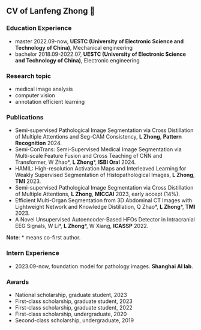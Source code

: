 ## CV of Lanfeng Zhong 👋

### Education Experience
- master 2022.09-now, **UESTC (University of Electronic Science and Technology of China)**, Mechanical engineering
- bachelor 2018.09-2022.07, **UESTC (University of Electronic Science and Technology of China)**, Electronic engineering

### Research topic
- medical image analysis
- computer vision
- annotation efficient learning

### Publications
- Semi-supervised Pathological Image Segmentation via Cross Distillation of Multiple Attentions and Seg-CAM Consistency, **L Zhong**, **Pattern Recognition** 2024.
- Semi-ConTrans: Semi-Supervised Medical Image Segmentation via Multi-scale Feature Fusion and Cross Teaching of CNN and Transformer, W Zhao*, **L Zhong***, **ISBI Oral** 2024.
- HAMIL: High-resolution Activation Maps and Interleaved Learning for Weakly Supervised Segmentation of Histopathological Images, **L Zhong**, **TMI** 2023.
- Semi-supervised Pathological Image Segmentation via Cross Distillation of Multiple Attentions, **L Zhong**, **MICCAI** 2023, early accept (14%).
- Efficient Multi-Organ Segmentation from 3D Abdominal CT Images with Lightweight Network and Knowledge Distillation, Q Zhao*, **L Zhong***, **TMI** 2023.
- A Novel Unsupervised Autoencoder-Based HFOs Detector in Intracranial EEG Signals, W Li*, **L Zhong***, W Xiang, **ICASSP** 2022.

**Note**: * means co-first author.

### Intern Experience
- 2023.09-now, foundation model for pathology images. **Shanghai AI lab**.

### Awards
- National scholarship, graduate student, 2023
- First-class scholarship, graduate student, 2023
- First-class scholarship, graduate student, 2022
- First-class scholarship, undergraduate, 2020
- Second-class scholarship, undergraduate, 2019

<!--
**lanfz2000/lanfz2000** is a ✨ _special_ ✨ repository because its `README.md` (this file) appears on your GitHub profile.

Here are some ideas to get you started:

- 🔭 I’m currently working on ...
- 🌱 I’m currently learning ...
- 👯 I’m looking to collaborate on ...
- 🤔 I’m looking for help with ...
- 💬 Ask me about ...
- 📫 How to reach me: ...
- 😄 Pronouns: ...
- ⚡ Fun fact: ...
-->
